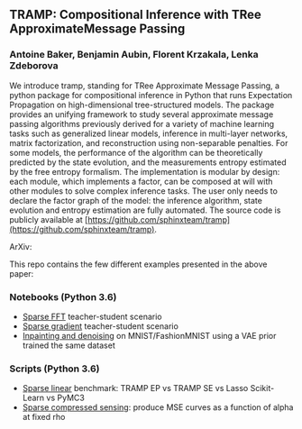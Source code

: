 ## TRAMP: Compositional Inference with TRee ApproximateMessage Passing
### Antoine Baker, Benjamin Aubin, Florent Krzakala, Lenka Zdeborova

We introduce tramp, standing for TRee Approximate Message Passing, a python package for compositional inference in Python that runs Expectation Propagation on high-dimensional tree-structured models. The package provides an unifying framework to study several approximate message passing algorithms previously derived for a variety of machine learning tasks such as generalized linear models, inference in multi-layer networks, matrix factorization, and reconstruction using non-separable penalties. For some models, the performance of the algorithm can be theoretically predicted by the state evolution, and the measurements entropy estimated by the free entropy formalism. The implementation is modular by design: each module, which implements a factor, can be composed at will with other modules to solve complex inference tasks. The user only needs to declare the factor graph of the model: the inference algorithm, state evolution and entropy estimation are fully automated. The source code is publicly available at [https://github.com/sphinxteam/tramp](https://github.com/sphinxteam/tramp).

ArXiv:

This repo contains the few different examples presented in the above paper:

### Notebooks (Python 3.6)
- [Sparse FFT](sparse_fft.ipynb) teacher-student scenario
- [Sparse gradient](sparse_gradient.ipynb) teacher-student scenario
- [Inpainting and denoising](inpainting_denoising_VAE.ipynb) on MNIST/FashionMNIST using a VAE prior trained the same dataset

### Scripts (Python 3.6)
- [Sparse linear](sparse_linear_benchmark.py) benchmark: TRAMP EP vs TRAMP SE vs Lasso Scikit-Learn vs PyMC3
- [Sparse compressed sensing](sparse_compressed_sensing.py): produce MSE curves as a function of alpha at fixed rho
